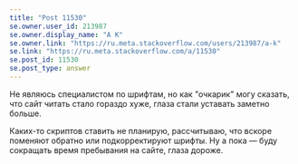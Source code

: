 ```yaml
---
title: "Post 11530"
se.owner.user_id: 213987
se.owner.display_name: "A K"
se.owner.link: "https://ru.meta.stackoverflow.com/users/213987/a-k"
se.link: "https://ru.meta.stackoverflow.com/a/11530"
se.post_id: 11530
se.post_type: answer
---
```

<p>Не являюсь специалистом по шрифтам, но как &quot;очкарик&quot; могу сказать, что сайт читать стало гораздо хуже, глаза стали уставать заметно больше.</p>
<p>Каких-то скриптов ставить не планирую, рассчитываю, что вскоре поменяют обратно или подкорректируют шрифты. Ну а пока — буду сокращать время пребывания на сайте, глаза дороже.</p>
